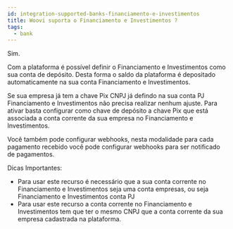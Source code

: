 ```yaml
---
id: integration-supported-banks-financiamento-e-investimentos
title: Woovi suporta o Financiamento e Investimentos ?
tags:
  - bank
---
```


Sim.

Com a plataforma é possível definir o Financiamento e Investimentos como sua conta de depósito. Desta forma o saldo da plataforma é depositado automaticamente na sua conta Financiamento e Investimentos.

Se sua empresa já tem a chave Pix CNPJ já defindo na sua conta PJ Financiamento e Investimentos não precisa realizar nenhum ajuste. Para ativar basta configurar como chave de depósito a chave Pix que está associada a conta corrente da sua empresa no Financiamento e Investimentos.

Você também pode configurar webhooks, nesta modalidade para cada pagamento recebido você pode configurar webhooks para ser notificado de pagamentos.

Dicas Importantes:

- Para usar este recurso é necessário que a sua conta corrente no Financiamento e Investimentos seja uma conta empresas, ou seja Financiamento e Investimentos conta PJ
- Para usar este recurso a conta corrente no Financiamento e Investimentos tem que ter o mesmo CNPJ que a conta corrente da sua empresa cadastrada na plataforma.

